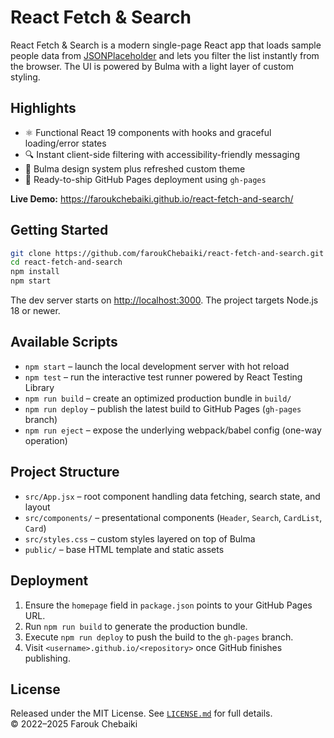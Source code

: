 # React Fetch & Search

React Fetch & Search is a modern single-page React app that loads sample people data from [JSONPlaceholder](https://jsonplaceholder.typicode.com/users) and lets you filter the list instantly from the browser. The UI is powered by Bulma with a light layer of custom styling.

## Highlights
- ⚛️ Functional React 19 components with hooks and graceful loading/error states
- 🔍 Instant client-side filtering with accessibility-friendly messaging
- 🎨 Bulma design system plus refreshed custom theme
- 🚀 Ready-to-ship GitHub Pages deployment using `gh-pages`

**Live Demo:** https://faroukchebaiki.github.io/react-fetch-and-search/

## Getting Started
```bash
git clone https://github.com/faroukChebaiki/react-fetch-and-search.git
cd react-fetch-and-search
npm install
npm start
```
The dev server starts on [http://localhost:3000](http://localhost:3000). The project targets Node.js 18 or newer.

## Available Scripts
- `npm start` – launch the local development server with hot reload
- `npm test` – run the interactive test runner powered by React Testing Library
- `npm run build` – create an optimized production bundle in `build/`
- `npm run deploy` – publish the latest build to GitHub Pages (`gh-pages` branch)
- `npm run eject` – expose the underlying webpack/babel config (one-way operation)

## Project Structure
- `src/App.jsx` – root component handling data fetching, search state, and layout
- `src/components/` – presentational components (`Header`, `Search`, `CardList`, `Card`)
- `src/styles.css` – custom styles layered on top of Bulma
- `public/` – base HTML template and static assets

## Deployment
1. Ensure the `homepage` field in `package.json` points to your GitHub Pages URL.
2. Run `npm run build` to generate the production bundle.
3. Execute `npm run deploy` to push the build to the `gh-pages` branch.
4. Visit `<username>.github.io/<repository>` once GitHub finishes publishing.

## License
Released under the MIT License. See [`LICENSE.md`](./LICENSE.md) for full details.  
© 2022–2025 Farouk Chebaiki
